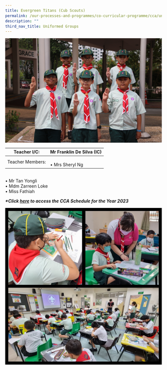 ```yaml
---
title: Evergreen Titans (Cub Scouts)
permalink: /our-processes-and-programmes/co-curricular-programme/cca/uniform-groups/evergreen-titans-cub-scouts/
description: ""
third_nav_title: Uniformed Groups
---
```

![](/images/CCA%20Photos/img_3253.JPG)

| Teacher I/C:  	| Mr Franklin De Silva (IC) 	|
|---	|---
Teacher Members: 	| <br>• Mrs Sheryl Ng
<br>• Mr Tan Yongli<br>• Mdm Zarreen Loke<br>• Miss Fathiah<br>

**_\*Click&nbsp;[here](https://docs.google.com/document/d/19yQQeYbcNUBPsW_j2nrgEeGdv8sUMdf_e79um_QsFDM/edit)&nbsp;to access the CCA Schedule for the Year 2023_**

![](/images/WhatsApp%20Image%202022-02-04.jpeg)